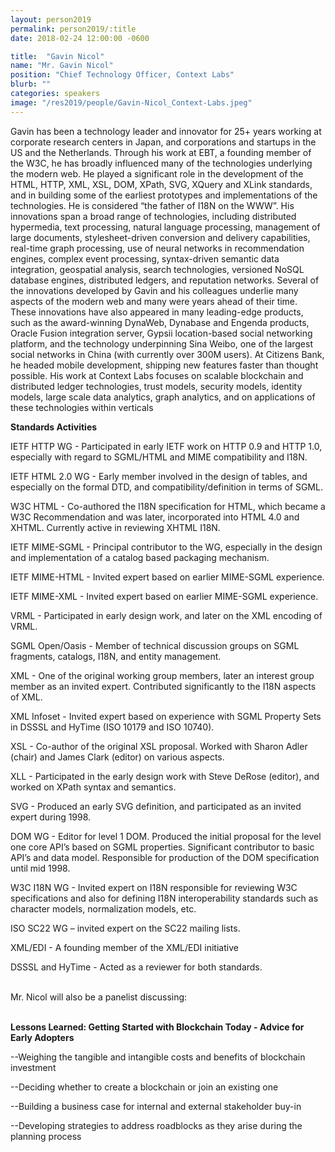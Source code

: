 ```yaml
---
layout: person2019
permalink: person2019/:title
date: 2018-02-24 12:00:00 -0600

title:  "Gavin Nicol"
name: "Mr. Gavin Nicol"
position: "Chief Technology Officer, Context Labs"
blurb: ""
categories: speakers
image: "/res2019/people/Gavin-Nicol_Context-Labs.jpeg"
---
```

Gavin has been a technology leader and innovator for 25+ years working at corporate research centers in Japan, and corporations and startups in the US and the Netherlands. Through his work at EBT, a founding member of the W3C, he has broadly influenced many of the technologies underlying the modern web. He played a significant role in the development of the HTML, HTTP, XML, XSL, DOM, XPath, SVG, XQuery and XLink standards, and in building some of the earliest prototypes and implementations of the technologies. He is considered “the father of I18N on the WWW”. His innovations span a broad range of technologies, including distributed hypermedia, text processing, natural language processing, management of large documents, stylesheet-driven conversion and delivery capabilities, real-time graph processing, use of neural networks in recommendation engines, complex event processing, syntax-driven semantic data integration, geospatial analysis, search technologies, versioned NoSQL database engines, distributed ledgers, and reputation networks. Several of the innovations developed by Gavin and his colleagues underlie many aspects of the modern web and many were years ahead of their time. These innovations have also appeared in many leading-edge products, such as the award-winning DynaWeb, Dynabase and Engenda products, Oracle Fusion integration server, Gypsii location-based social networking platform, and the technology underpinning Sina Weibo, one of the largest social networks in China (with currently over 300M users). At Citizens Bank, he headed mobile development, shipping new features faster than thought possible. His work at Context Labs focuses on scalable blockchain and distributed ledger technologies, trust models, security models, identity models, large scale data analytics, graph analytics, and on applications of these technologies within verticals



<b>Standards Activities</b>

IETF HTTP WG - Participated in early IETF work on HTTP 0.9 and HTTP 1.0, especially with regard to SGML/HTML and MIME compatibility and I18N.

IETF HTML 2.0 WG - Early member involved in the design of tables, and especially on the formal DTD, and compatibility/definition in terms of SGML.

W3C HTML - Co-authored the I18N specification for HTML, which became a W3C Recommendation and was later, incorporated into HTML 4.0 and XHTML. Currently active in reviewing XHTML I18N.

IETF MIME-SGML - Principal contributor to the WG, especially in the design and implementation of a catalog based packaging mechanism.

IETF MIME-HTML - Invited expert based on earlier MIME-SGML experience.

IETF MIME-XML - Invited expert based on earlier MIME-SGML experience.

VRML - Participated in early design work, and later on the XML encoding of VRML.

SGML Open/Oasis - Member of technical discussion groups on SGML fragments, catalogs, I18N, and entity management.

XML - One of the original working group members, later an interest group member as an invited expert. Contributed significantly to the I18N aspects of XML.

XML Infoset - Invited expert based on experience with SGML Property Sets in DSSSL and HyTime (ISO 10179 and ISO 10740).

XSL - Co-author of the original XSL proposal. Worked with Sharon Adler (chair) and James Clark (editor) on various aspects.

XLL - Participated in the early design work with Steve DeRose (editor), and worked on XPath syntax and semantics.

SVG - Produced an early SVG definition, and participated as an invited expert during 1998.

DOM WG - Editor for level 1 DOM. Produced the initial proposal for the level one core API’s based on SGML properties. Significant contributor to basic API’s and data model. Responsible for production of the DOM specification until mid 1998.

W3C I18N WG - Invited expert on I18N responsible for reviewing W3C specifications and also for defining I18N interoperability standards such as character models, normalization models, etc.

ISO SC22 WG – invited expert on the SC22 mailing lists.

XML/EDI - A founding member of the XML/EDI initiative

DSSSL and HyTime - Acted as a reviewer for both standards.


<br>
Mr. Nicol will also be a panelist discussing:
<br>
<br>
<p><b>Lessons Learned: Getting Started with Blockchain Today - Advice for Early Adopters</b></p>

<p>--Weighing the tangible and intangible costs and benefits of blockchain investment</p>
<p>--Deciding whether to create a blockchain or join an existing one</p>
<p>--Building a business case for internal and external stakeholder buy-in</p>
<p>--Developing strategies to address roadblocks as they arise during the planning process</p>

